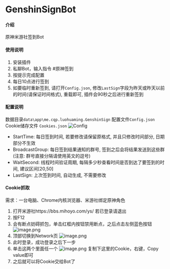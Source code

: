 # GenshinSignBot

#### 介绍
原神米游社签到Bot

#### 使用说明
1. 安装插件
2. 私聊Bot，输入指令 #原神签到
3. 按提示完成配置
4. 每日10点进行签到
5. 如要临时重新签到, 请打开`Config.json`, 修改`LastSign`字段为昨天或昨天以前的时间(请保证时间格式), 重载即可, 插件会90秒之后进行重新签到
#### 配置说明
数据目录`data\app\me.cqp.luohuaming.GenshinSign` 配置文件`Config.json` Cookie储存文件 `Cookies.json`
![Config](https://user-images.githubusercontent.com/50934714/117919658-fb83a980-b31f-11eb-8f55-c5b85440284c.png)
- StartTime: 每日签到时间, 若要修改请保留原格式, 并且只修改时间部分, 日期部分不生效
- BroadcastGroup: 每日签到结果通知的群号, 签到之后会将结果发送到这些群 (注意: 群号直接分隔请使用英文的逗号)
- WaitSecond: 线程时间验证周期, 每隔多少秒查看时间是否到达了要签到的时间, 建议区间[20,50]
- LastSign: 上次签到时间, 自动生成, 不需要修改

#### Cookie抓取
需求：一台电脑、Chrome内核浏览器、米游社绑定原神角色

1. 打开米游社https://bbs.mihoyo.com/ys/
若已登录请退出
2. 按F12
3. 会有断点妨碍抓包，单击红框内按钮禁用断点，之后点击左侧蓝色按钮
![image.png](https://i.loli.net/2021/08/05/8NlkLvzMDeEG3gq.png)
3. 顶部切换到Network页
 ![image.png](https://i.loli.net/2021/08/05/PAvnqCEOt9BR5kW.png)
4. 此时登录，成功登录之后下一步
5. 单击这两个里面任一个
 ![image.png](https://i.loli.net/2021/08/05/HwDxJAZCPfsmaUW.png)
复制下这里的Cookie，右键，Copy value即可
5. 之后就可以将Cookie交给Bot了
